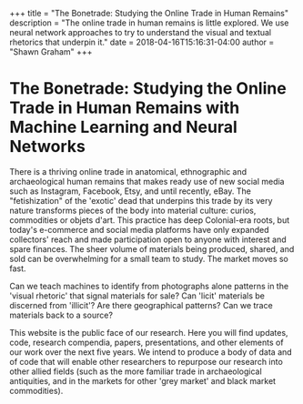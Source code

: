 +++
title = "The Bonetrade: Studying the Online Trade in Human Remains"
description = "The online trade in human remains is little explored. We use neural network approaches to try to understand the visual and textual rhetorics that underpin it."
date = 2018-04-16T15:16:31-04:00
author = "Shawn Graham"
+++

# The Bonetrade: Studying the Online Trade in Human Remains with Machine Learning and Neural Networks

There is a thriving online trade in anatomical, ethnographic and archaeological human remains that makes ready use of new social media such as Instagram, Facebook, Etsy, and until recently, eBay. The "fetishization" of the 'exotic' dead that underpins this trade by its very nature transforms pieces of the body into material culture: curios, commodities or objets d'art. This practice has deep Colonial-era roots, but today's e-commerce and social media platforms have only expanded collectors' reach and made participation open to anyone with interest and spare finances. The sheer volume of materials being produced, shared, and sold can be overwhelming for a small team to study. The market moves so fast.

Can we teach machines to identify from photographs alone patterns in the 'visual rhetoric' that signal materials for sale? Can 'licit' materials be discerned from 'illicit'? Are there geographical patterns? Can we trace materials back to a source?

This website is the public face of our research. Here you will find updates, code, research compendia, papers, presentations, and other elements of our work over the next five years. We intend to produce a body of data and of code that will enable other researchers to repurpose our research into other allied fields (such as the more familiar trade in archaeological antiquities, and in the markets for other 'grey market' and black market commodities). 
